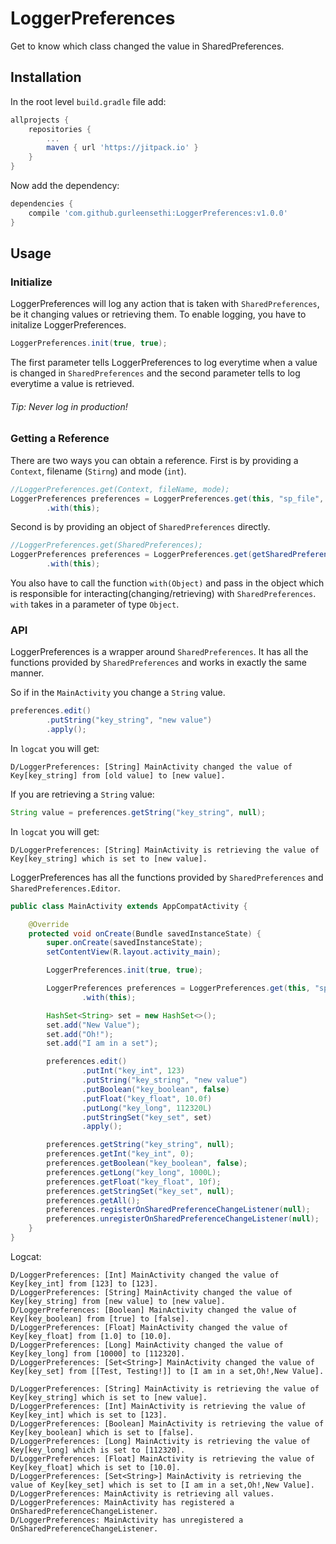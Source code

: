 # LoggerPreferences
Get to know which class changed the value in SharedPreferences.

## Installation
In the root level `build.gradle` file add:
```gradle
allprojects {
    repositories {
        ...
        maven { url 'https://jitpack.io' }
    }
}
```
Now add the dependency:
```gradle
dependencies {
    compile 'com.github.gurleensethi:LoggerPreferences:v1.0.0'
}
```
## Usage
### Initialize
LoggerPreferences will log any action that is taken with `SharedPreferences`, be it changing values or retrieving them.
To enable logging, you have to initalize LoggerPreferences.
```java
LoggerPreferences.init(true, true);
```
The first parameter tells LoggerPreferences to log everytime when a value is changed in `SharedPreferences` and the second parameter tells to log everytime a value is retrieved.
###### Tip: Never log in production!

### Getting a Reference
There are two ways you can obtain a reference.
First is by providing a `Context`, filename (`Stirng`) and mode (`int`).
```java
//LoggerPreferences.get(Context, fileName, mode);
LoggerPreferences preferences = LoggerPreferences.get(this, "sp_file", Context.MODE_PRIVATE)
        .with(this);
```
Second is by providing an object of `SharedPreferences` directly.
```java
//LoggerPreferences.get(SharedPreferences);
LoggerPreferences preferences = LoggerPreferences.get(getSharedPreferences("sp_file", Context.MODE_PRIVATE))
        .with(this);
```
You also have to call the function `with(Object)` and pass in the object which is responsible for interacting(changing/retrieving) with `SharedPreferences`. `with` takes in a parameter of type `Object`.

### API
LoggerPreferences is a wrapper around `SharedPreferences`. It has all the functions provided by `SharedPreferences` and works in exactly the same manner.

So if in the `MainActivity` you change a `String` value.
```java
preferences.edit()
        .putString("key_string", "new value")
        .apply();
```
In `logcat` you will get:
```
D/LoggerPreferences: [String] MainActivity changed the value of Key[key_string] from [old value] to [new value].
```
If you are retrieving a `String` value:
```java
String value = preferences.getString("key_string", null);
```
In `logcat` you will get:
```
D/LoggerPreferences: [String] MainActivity is retrieving the value of Key[key_string] which is set to [new value].
```

LoggerPreferences has all the functions provided by `SharedPreferences` and `SharedPreferences.Editor`.
```java
public class MainActivity extends AppCompatActivity {

    @Override
    protected void onCreate(Bundle savedInstanceState) {
        super.onCreate(savedInstanceState);
        setContentView(R.layout.activity_main);

        LoggerPreferences.init(true, true);

        LoggerPreferences preferences = LoggerPreferences.get(this, "sp_file", Context.MODE_PRIVATE)
                .with(this);

        HashSet<String> set = new HashSet<>();
        set.add("New Value");
        set.add("Oh!");
        set.add("I am in a set");

        preferences.edit()
                .putInt("key_int", 123)
                .putString("key_string", "new value")
                .putBoolean("key_boolean", false)
                .putFloat("key_float", 10.0f)
                .putLong("key_long", 112320L)
                .putStringSet("key_set", set)
                .apply();

        preferences.getString("key_string", null);
        preferences.getInt("key_int", 0);
        preferences.getBoolean("key_boolean", false);
        preferences.getLong("key_long", 1000L);
        preferences.getFloat("key_float", 10f);
        preferences.getStringSet("key_set", null);
        preferences.getAll();
        preferences.registerOnSharedPreferenceChangeListener(null);
        preferences.unregisterOnSharedPreferenceChangeListener(null);
    }
}
```
Logcat:
```
D/LoggerPreferences: [Int] MainActivity changed the value of Key[key_int] from [123] to [123].
D/LoggerPreferences: [String] MainActivity changed the value of Key[key_string] from [new value] to [new value].
D/LoggerPreferences: [Boolean] MainActivity changed the value of Key[key_boolean] from [true] to [false].
D/LoggerPreferences: [Float] MainActivity changed the value of Key[key_float] from [1.0] to [10.0].
D/LoggerPreferences: [Long] MainActivity changed the value of Key[key_long] from [10000] to [112320].
D/LoggerPreferences: [Set<String>] MainActivity changed the value of Key[key_set] from [[Test, Testing!]] to [I am in a set,Oh!,New Value].

D/LoggerPreferences: [String] MainActivity is retrieving the value of Key[key_string] which is set to [new value].
D/LoggerPreferences: [Int] MainActivity is retrieving the value of Key[key_int] which is set to [123].
D/LoggerPreferences: [Boolean] MainActivity is retrieving the value of Key[key_boolean] which is set to [false].
D/LoggerPreferences: [Long] MainActivity is retrieving the value of Key[key_long] which is set to [112320].
D/LoggerPreferences: [Float] MainActivity is retrieving the value of Key[key_float] which is set to [10.0].
D/LoggerPreferences: [Set<String>] MainActivity is retrieving the value of Key[key_set] which is set to [I am in a set,Oh!,New Value].
D/LoggerPreferences: MainActivity is retrieving all values.
D/LoggerPreferences: MainActivity has registered a OnSharedPreferenceChangeListener.
D/LoggerPreferences: MainActivity has unregistered a OnSharedPreferenceChangeListener.
```
